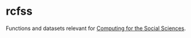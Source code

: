 # rcfss

Functions and datasets relevant for [Computing for the Social Sciences](https://cfss.uchicago.edu).

